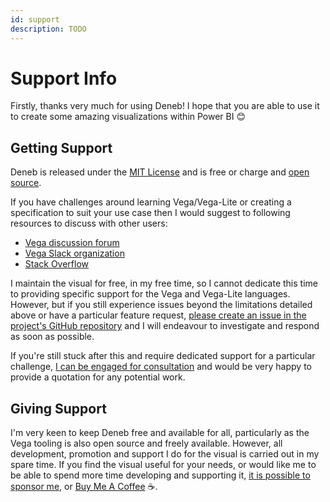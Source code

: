 ```yaml
---
id: support
description: TODO
---
```


# Support Info

Firstly, thanks very much for using Deneb! I hope that you are able to use it to create some amazing visualizations within Power BI 😊

## Getting Support

Deneb is released under the [MIT License](https://en.wikipedia.org/wiki/MIT_License) and is free or charge and [open source](https://github.com/deneb-viz/deneb).

If you have challenges around learning Vega/Vega-Lite or creating a specification to suit your use case then I would suggest to following resources to discuss with other users:

- [Vega discussion forum](https://groups.google.com/forum/#!forum/vega-js)
- [Vega Slack organization](http://bit.ly/vega-slack)
- [Stack Overflow](https://stackoverflow.com/questions)

I maintain the visual for free, in my free time, so I cannot dedicate this time to providing specific support for the Vega and Vega-Lite languages. However, but if you still experience issues beyond the limitations detailed above or have a particular feature request, [please create an issue in the project's GitHub repository](https://github.com/deneb-viz/deneb/issues) and I will endeavour to investigate and respond as soon as possible.

If you're still stuck after this and require dedicated support for a particular challenge, [I can be engaged for consultation](contributors#daniel-marsh-patrick) and would be very happy to provide a quotation for any potential work.

## Giving Support

I'm very keen to keep Deneb free and available for all, particularly as the Vega tooling is also open source and freely available. However, all development, promotion and support I do for the visual is carried out in my spare time. If you find the visual useful for your needs, or would like me to be able to spend more time developing and supporting it, [it is possible to sponsor me](https://github.com/sponsors/dm-p), or [Buy Me A Coffee](https://www.buymeacoffee.com/dmp) ☕.
